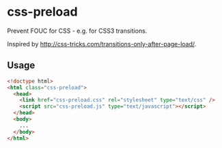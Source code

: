 css-preload
=======================

Prevent FOUC for CSS - e.g. for CSS3 transitions.

Inspired by http://css-tricks.com/transitions-only-after-page-load/.

## Usage

```html
<!doctype html>
<html class="css-preload">
  <head>
    <link href="css-preload.css" rel="stylesheet" type="text/css" />
    <script src="css-preload.js" type="text/javascript"></script>
  </head>
  <body>
    ...
  </body>
</html>
```
